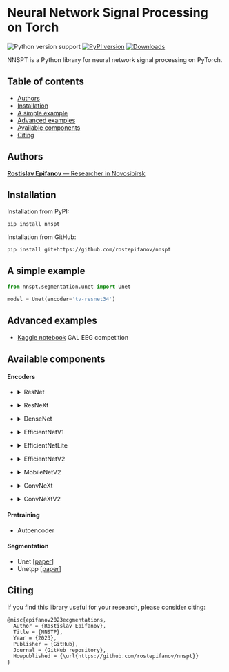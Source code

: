 # Neural Network Signal Processing on Torch

![Python version support](https://img.shields.io/pypi/pyversions/nnspt)
[![PyPI version](https://badge.fury.io/py/nnspt.svg)](https://badge.fury.io/py/nnspt)
[![Downloads](https://pepy.tech/badge/nnspt/month)](https://pepy.tech/project/nnspt?versions=0.0.*)

NNSPT is a Python library for neural network signal processing on PyTorch.

## Table of contents
- [Authors](#authors)
- [Installation](#installation)
- [A simple example](#a-simple-example)
- [Advanced examples](#advanced-examples)
- [Available components](#available-components)
- [Citing](#citing)

## Authors
[**Rostislav Epifanov** — Researcher in Novosibirsk]()

## Installation
Installation from PyPI:

```
pip install nnspt
```

Installation from GitHub:

```
pip install git+https://github.com/rostepifanov/nnspt
```

## A simple example
```python
from nnspt.segmentation.unet import Unet

model = Unet(encoder='tv-resnet34')
```

## Advanced examples

 - [Kaggle notebook](https://www.kaggle.com/code/rostepifanov/nnspt-eeg) GAL EEG competition

## Available components
#### Encoders

  * <details> <summary>ResNet</summary>

    | Name         | Weights | Params |
    | :----        | :---:   | :---:  |
    | tv-resnet18  | -       | 3.8M   |
    | tv-resnet34  | -       | 7.2M   |
    | tv-resnet50  | -       | 15.9M  |
    | tv-resnet101 | -       | 28.2M  |
    | tv-resnet152 | -       | 38.4M  |
  </details>

  * <details> <summary>ResNeXt</summary>

    | Name                 | Weights | Params |
    | :----                | :---:   | :---:  |
    | tv-resnext50_32x4d   | -       | 22M    |
    | tv-resnext101_32x4d  | -       | 40.3M  |
    | tv-resnext101_32x8d  | -       | 79.6M  |
    | tv-resnext101_32x16d | -       | 163.5M |
    | tv-resnext101_32x32d | -       | 352.6M |
    | tv-resnext101_32x48d | -       | 570.1M |
  </details>

  * <details> <summary>DenseNet</summary>

    | Name           | Weights | Params |
    | :----          | :---:   | :---:  |
    | tv-densenet121 | -       | 5.5M   |
    | tv-densenet169 | -       | 10.4M  |
    | tv-densenet201 | -       | 15.6M  |
    | tv-densenet161 | -       | 22.1M  |
  </details>

  * <details> <summary>EfficientNetV1</summary>

    | Name                 | Weights | Params |
    | :----                | :---:   | :---:  |
    | timm-efficientnet-b0 | -       | 3.4M   |
    | timm-efficientnet-b1 | -       | 5.9M   |
    | timm-efficientnet-b2 | -       | 6.9M   |
    | timm-efficientnet-b3 | -       | 9.8M   |
    | timm-efficientnet-b4 | -       | 16.3M  |
    | timm-efficientnet-b5 | -       | 26.7M  |
    | timm-efficientnet-b6 | -       | 38.6M  |
    | timm-efficientnet-b7 | -       | 61.1M  |
    | timm-efficientnet-b8 | -       | 81.2M  |
    | timm-efficientnet-l2 | -       | 463.4M |
  </details>

  * <details> <summary>EfficientNetLite</summary>

    | Name                    | Weights | Params |
    | :----                   | :---:   | :---:  |
    | timm-efficientnet-lite0 | -       | 2.8M   |
    | timm-efficientnet-lite1 | -       | 3.5M   |
    | timm-efficientnet-lite2 | -       | 4.1M   |
    | timm-efficientnet-lite3 | -       | 6.1M   |
    | timm-efficientnet-lite4 | -       | 10.7M  |
  </details>

  * <details> <summary>EfficientNetV2</summary>

    | Name                   | Weights | Params |
    | :----                  | :---:   | :---:  |
    | timm-efficientnetv2-b0 | -       | 5.4M   |
    | timm-efficientnetv2-b1 | -       | 6.3M   |
    | timm-efficientnetv2-b2 | -       | 8.1M   |
    | timm-efficientnetv2-b3 | -       | 12.1M  |
    | timm-efficientnetv2-s  | -       | 19.1M  |
    | timm-efficientnetv2-m  | -       | 50.8M  |
    | timm-efficientnetv2-l  | -       | 113.6M |
    | timm-efficientnetv2-xl | -       | 202.5M |
  </details>

  * <details> <summary>MobileNetV2</summary>

    | Name                 | Weights | Params |
    | :----                | :---:   | :---:  |
    | timm-mobilenetv2-035 | -       | 0.2M   |
    | timm-mobilenetv2-050 | -       | 0.4M   |
    | timm-mobilenetv2-075 | -       | 1.1M   |
    | timm-mobilenetv2-100 | -       | 1.7M   |
    | timm-mobilenetv2-140 | -       | 3.4M   |

    NOTE: digits in name mean **channel_multiplier**
  </details>

  * <details> <summary>ConvNeXt</summary>

    | Name                  | Weights | Params |
    | :----                 | :---:   | :---:  |
    | timm-convnext-atto    | -       | 3.1M   |
    | timm-convnext-femto   | -       | 4.5M   |
    | timm-convnext-pico    | -       | 8.1M   |
    | timm-convnext-nano    | -       | 14.2M  |
    | timm-convnext-tiny    | -       | 26.7M  |
    | timm-convnext-small   | -       | 48.1M  |
    | timm-convnext-base    | -       | 85.4M  |
    | timm-convnext-large   | -       | 191.9M |
    | timm-convnext-xlarge  | -       | 341.1M |
    | timm-convnext-xxlarge | -       | -M     |
  </details>

  * <details> <summary>ConvNeXtV2</summary>

    | Name                    | Weights | Params |
    | :----                   | :---:   | :---:  |
    | timm-convnextv2-atto    | -       | 3.1M   |
    | timm-convnextv2-femto   | -       | 4.5M   |
    | timm-convnextv2-pico    | -       | 8.1M   |
  </details>

#### Pretraining

  * Autoencoder

#### Segmentation

  * Unet [[paper](https://arxiv.org/abs/1505.04597)]
  * Unetpp [[paper](https://arxiv.org/abs/1807.10165)]

## Citing

If you find this library useful for your research, please consider citing:

```
@misc{epifanov2023ecgmentations,
  Author = {Rostislav Epifanov},
  Title = {NNSTP},
  Year = {2023},
  Publisher = {GitHub},
  Journal = {GitHub repository},
  Howpublished = {\url{https://github.com/rostepifanov/nnspt}}
}
```